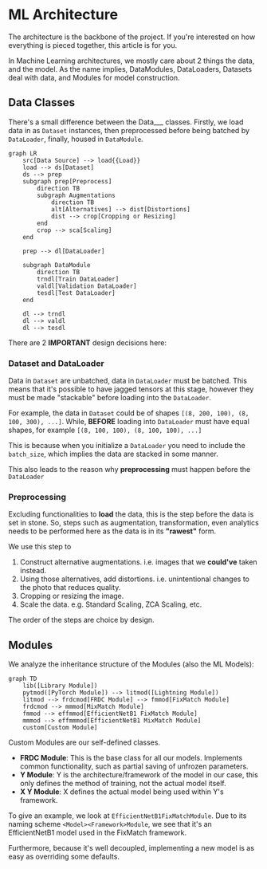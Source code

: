 # ML Architecture

The architecture is the backbone of the project. If you're interested on how
everything is pieced together, this article is for you.

In Machine Learning architectures, we mostly care about 2 things the data,
and the model. As the name implies, DataModules, DataLoaders, Datasets deal
with data, and Modules for model construction.

## Data Classes
There's a small difference between the Data___ classes. Firstly, we load data
in as `Dataset` instances, then preprocessed before being batched by
`DataLoader`, finally, housed in `DataModule`.

```mermaid
graph LR
    src[Data Source] --> load{{Load}}
    load --> ds[Dataset] 
    ds --> prep
    subgraph prep[Preprocess]
        direction TB
        subgraph Augmentations 
            direction TB
            alt[Alternatives] --> dist[Distortions] 
            dist --> crop[Cropping or Resizing]
        end
        crop --> sca[Scaling] 
    end
    
    prep --> dl[DataLoader]
    
    subgraph DataModule
        direction TB
        trndl[Train DataLoader]
        valdl[Validation DataLoader] 
        tesdl[Test DataLoader] 
    end
    
    dl --> trndl
    dl --> valdl
    dl --> tesdl
```

There are 2 **IMPORTANT** design decisions here:

### Dataset and DataLoader

Data in `Dataset` are unbatched, data in `DataLoader` must be batched.
This means that it's possible to have jagged tensors at this stage, however
they must be made "stackable" before loading into the `DataLoader`.

For example, the data in `Dataset` could be of shapes
`[(8, 200, 100), (8, 100, 300), ...]`. While, **BEFORE** loading into
`DataLoader` must have equal shapes, for example
`[(8, 100, 100), (8, 100, 100), ...]`

This is because when you initialize a `DataLoader` you need to include the
`batch_size`, which implies the data are stacked in some manner.

This also leads to the reason why **preprocessing** must happen before the
`DataLoader`

### Preprocessing

Excluding functionalities to **load** the data, this is the step before the
data is set in stone. So, steps such as augmentation, transformation, even
analytics needs to be performed here as the data is in its **"rawest"** form.

We use this step to 
1. Construct alternative augmentations. i.e. images that we **could've** taken
   instead.
2. Using those alternatives, add distortions. i.e. unintentional changes
   to the photo that reduces quality.
3. Cropping or resizing the image.
4. Scale the data. e.g. Standard Scaling, ZCA Scaling, etc.

The order of the steps are choice by design.

## Modules

We analyze the inheritance structure of the Modules (also the ML Models):

```mermaid
graph TD
    lib([Library Module])
    pytmod([PyTorch Module]) --> litmod([Lightning Module]) 
    litmod --> frdcmod[FRDC Module] --> fmmod[FixMatch Module]
    frdcmod --> mmmod[MixMatch Module]
    fmmod --> effmmod[EfficientNetB1 FixMatch Module]
    mmmod --> effmmmod[EfficientNetB1 MixMatch Module]
    custom[Custom Module]
```

Custom Modules are our self-defined classes. 
- **FRDC Module**: This is the base class for all our models. Implements common
  functionality, such as partial saving of unfrozen parameters.
- **Y Module**: Y is the architecture/framework of the model
  in our case, this only defines the method of training, not the actual model
  itself.
- **X Y Module**: X defines the actual model being used within Y's framework.

To give an example, we look at `EfficientNetB1FixMatchModule`. Due to its 
naming scheme `<Model><Framework>Module`, we see that it's an EfficientNetB1
model used in the FixMatch framework.

Furthermore, because it's well decoupled, implementing a new model is as easy
as overriding some defaults. 
